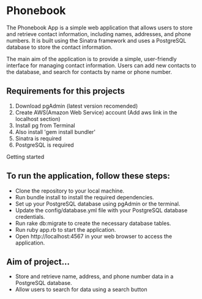 # Phonebook
The Phonebook App is a simple web application that allows users to store and retrieve contact information, including names, addresses, and phone numbers. It is built using the Sinatra framework and uses a PostgreSQL database to store the contact information.

The main aim of the application is to provide a simple, user-friendly interface for managing contact information. Users can add new contacts to the database, and search for contacts by name or phone number.

## Requirements for this projects
1. Download pgAdmin (latest version recomended)
2. Create AWS(Amazon Web Service) account (Add aws link in the localhost section)
3. Install pg from Terminal
4. Also install 'gem install bundler'
5. Sinatra is required
6. PostgreSQL is required

Getting started

## To run the application, follow these steps:
* Clone the repository to your local machine.
* Run bundle install to install the required dependencies.
* Set up your PostgreSQL database using pgAdmin or the terminal.
* Update the config/database.yml file with your PostgreSQL database credentials.
* Run rake db:migrate to create the necessary database tables.
* Run ruby app.rb to start the application.
* Open http://localhost:4567 in your web browser to access the application.

## Aim of project...
* Store and retrieve name, address, and phone number data in a PostgreSQL database.
* Allow users to search for data using a search button

